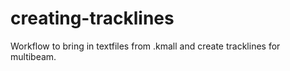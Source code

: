 # creating-tracklines
Workflow to bring in textfiles from .kmall and create tracklines for multibeam.
